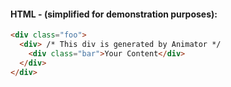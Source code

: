 #### HTML - (simplified for demonstration purposes):

```html
<div class="foo">
  <div> /* This div is generated by Animator */
    <div class="bar">Your Content</div>
  </div>
</div>
```